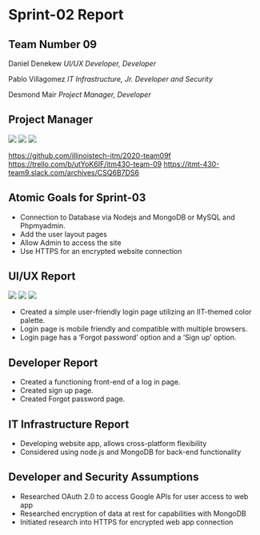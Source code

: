 # Sprint-02 Report

## Team Number 09

Daniel Denekew *UI/UX Developer, Developer*

Pablo Villagomez *IT Infrastructure, Jr. Developer and Security*

Desmond Mair *Project Manager, Developer*

## Project Manager

<img src = "images/githash.JPG">
<img src = "images/giturl.JPG">
<img src = "images/tr2.JPG">

https://github.com/illinoistech-itm/2020-team09f
https://trello.com/b/utYoK6IF/itm430-team-09
https://itmt-430-team9.slack.com/archives/CSQ6B7DS6

## Atomic Goals for Sprint-03

- Connection to Database via Nodejs and MongoDB or MySQL and Phpmyadmin.
- Add the user layout pages
- Allow Admin to access the site
- Use HTTPS for an encrypted website connection

## UI/UX Report

<img src = "images/Screenshot_2020-03-06 StudyHawk.png">
<img src = "images/Screenshot_2020-03-06 StudyHawk(1).png">
<img src = "images/Screenshot_2020-03-06 StudyHawk(2).png">

- Created a simple user-friendly login page utilizing an IIT-themed color palette.
- Login page is mobile friendly and compatible with multiple browsers.
- Login page has a ‘Forgot password’ option and a ‘Sign up’ option.


## Developer Report

- Created a functioning front-end of a log in page.
- Created sign up page.
- Created Forgot password page.



## IT Infrastructure Report

- Developing website app, allows cross-platform flexibility
- Considered using node.js and MongoDB for back-end functionality


## Developer and Security Assumptions

- Researched OAuth 2.0 to access Google APIs for user access to web app
- Researched encryption of data at rest for capabilities with MongoDB
- Initiated research into HTTPS for encrypted web app connection
